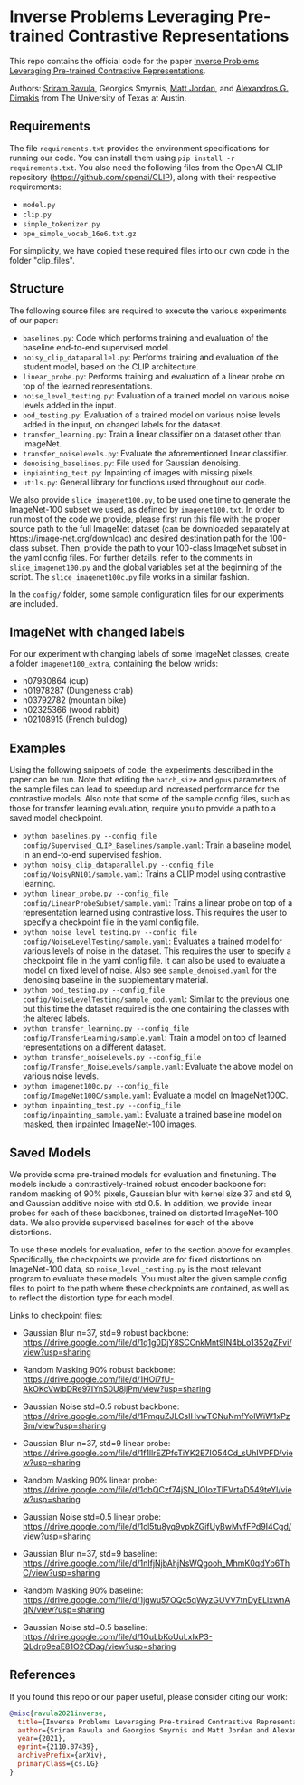 # Inverse Problems Leveraging Pre-trained Contrastive Representations

This repo contains the official code for the paper [Inverse Problems Leveraging Pre-trained Contrastive Representations](https://arxiv.org/abs/2110.07439).

Authors: [Sriram Ravula](https://www.sriramravula.com), Georgios Smyrnis, [Matt Jordan](https://www.cs.utexas.edu/~mjordan/), and [Alexandros G. Dimakis](https://users.ece.utexas.edu/~dimakis/) from The University of Texas at Austin.

## Requirements

The file ```requirements.txt``` provides the environment specifications for running our code. You can install them using ```pip install -r requirements.txt```. You also need the following files from the OpenAI CLIP repository (https://github.com/openai/CLIP), along with their respective requirements:
- ```model.py```
- ```clip.py```
- ```simple_tokenizer.py```
- ```bpe_simple_vocab_16e6.txt.gz```

For simplicity, we have copied these required files into our own code in the folder "clip_files".

## Structure

The following source files are required to execute the various experiments of our paper:
- ```baselines.py```: Code which performs training and evaluation of the baseline end-to-end supervised model.
- ```noisy_clip_dataparallel.py```: Performs training and evaluation of the student model, based on the CLIP architecture.
- ```linear_probe.py```: Performs training and evaluation of a linear probe on top of the learned representations.
- ```noise_level_testing.py```: Evaluation of a trained model on various noise levels added in the input.
- ```ood_testing.py```: Evaluation of a trained model on various noise levels added in the input, on changed labels for the dataset.
- ```transfer_learning.py```: Train a linear classifier on a dataset other than ImageNet.
- ```transfer_noiselevels.py```: Evaluate the aforementioned linear classifier.
- ```denoising_baselines.py```: File used for Gaussian denoising.
- ```inpiainting_test.py```: Inpainting of images with missing pixels.
- ```utils.py```: General library for functions used throughout our code.

We also provide ```slice_imagenet100.py```, to be used one time to generate the ImageNet-100 subset we used, as defined by ```imagenet100.txt```. In order to run most of the code we provide, please first run this file with the proper source path to the full ImageNet dataset (can be downloaded separately at https://image-net.org/download) and desired destination path for the 100-class subset. Then, provide the path to your 100-class ImageNet subset in the yaml config files. For further details, refer to the comments in ```slice_imagenet100.py``` and the global variables set at the beginning of the script. The ```slice_imagenet100c.py``` file works in a similar fashion.

In the ```config/``` folder, some sample configuration files for our experiments are included.

## ImageNet with changed labels

For our experiment with changing labels of some ImageNet classes, create a folder ```imagenet100_extra```, containing the below wnids:
- n07930864 (cup)
- n01978287 (Dungeness crab)
- n03792782 (mountain bike)
- n02325366 (wood rabbit)
- n02108915 (French bulldog)

## Examples

Using the following snippets of code, the experiments described in the paper can be run. Note that editing the ```batch_size``` and ```gpus``` parameters of the sample files can lead to speedup and increased performance for the contrastive models. Also note that some of the sample config files, such as those for transfer learning evaluation, require you to provide a path to a saved model checkpoint.

- ```python baselines.py --config_file config/Supervised_CLIP_Baselines/sample.yaml```: Train a baseline model, in an end-to-end supervised fashion.
- ```python noisy_clip_dataparallel.py --config_file config/NoisyRN101/sample.yaml```: Trains a CLIP model using contrastive learning.
- ```python linear_probe.py --config_file config/LinearProbeSubset/sample.yaml```: Trains a linear probe on top of a representation learned using contrastive loss. This requires the user to specify a checkpoint file in the yaml config file.
- ```python noise_level_testing.py --config_file config/NoiseLevelTesting/sample.yaml```: Evaluates a trained model for various levels of noise in the dataset. This requires the user to specify a checkpoint file in the yaml config file. It can also be used to evaluate a model on fixed level of noise. Also see ```sample_denoised.yaml``` for the denoising baseline in the supplementary material.
- ```python ood_testing.py --config_file config/NoiseLevelTesting/sample_ood.yaml```: Similar to the previous one, but this time the dataset required is the one containing the classes with the altered labels.
- ```python transfer_learning.py --config_file config/TransferLearning/sample.yaml```: Train a model on top of learned representations on a different dataset.
- ```python transfer_noiselevels.py --config_file config/Transfer_NoiseLevels/sample.yaml```: Evaluate the above model on various noise levels.
- ```python imagenet100c.py --config_file config/ImageNet100C/sample.yaml```: Evaluate a model on ImageNet100C.
- ```python inpainting_test.py --config_file config/inpainting_sample.yaml```: Evaluate a trained baseline model on masked, then inpainted ImageNet-100 images.

## Saved Models

We provide some pre-trained models for evaluation and finetuning. The models include a contrastively-trained robust encoder backbone for: random masking of 90% pixels, Gaussian blur with kernel size 37 and std 9, and Gaussian additive noise with std 0.5. In addition, we provide linear probes for each of these backbones, trained on distorted ImageNet-100 data. We also provide supervised baselines for each of the above distortions.

To use these models for evaluation, refer to the section above for examples. Specifically, the checkpoints we provide are for fixed distortions on ImageNet-100 data, so ```noise_level_testing.py``` is the most relevant program to evaluate these models. You must alter the given sample config files to point to the path where these checkpoints are contained, as well as to reflect the distortion type for each model. 

Links to checkpoint files:
- Gaussian Blur n=37, std=9 robust backbone: https://drive.google.com/file/d/1q1g0DjY8SCCnkMnt9lN4bLo1352qZFvi/view?usp=sharing
- Random Masking 90% robust backbone: https://drive.google.com/file/d/1HOi7fU-AkOKcVwibDRe97IYnS0U8ijPm/view?usp=sharing
- Gaussian Noise std=0.5 robust backbone: https://drive.google.com/file/d/1PmquZJLCsIHvwTCNuNmfYolWiW1xPzSm/view?usp=sharing

- Gaussian Blur n=37, std=9 linear probe: https://drive.google.com/file/d/1f1llrEZPfcTiYK2E7IO54Cd_sUhIVPFD/view?usp=sharing
- Random Masking 90% linear probe: https://drive.google.com/file/d/1obQCzf74jSN_lOlozTlFVrtaD549teYl/view?usp=sharing
- Gaussian Noise std=0.5 linear probe: https://drive.google.com/file/d/1cl5tu8yq9vpkZGifUyBwMvfFPd9I4Cgd/view?usp=sharing

- Gaussian Blur n=37, std=9 baseline: https://drive.google.com/file/d/1nIfjNjbAhjNsWQgooh_MhmK0qdYb6ThC/view?usp=sharing
- Random Masking 90% baseline: https://drive.google.com/file/d/1jgwu57OQc5qWyzGUVV7tnDyELlxwnAqN/view?usp=sharing
- Gaussian Noise std=0.5 baseline: https://drive.google.com/file/d/1OuLbKoUuLxIxP3-QLdrp9eaE81O2CDag/view?usp=sharing

## References

If you found this repo or our paper useful, please consider citing our work:

```bibtex
@misc{ravula2021inverse,
  title={Inverse Problems Leveraging Pre-trained Contrastive Representations},
  author={Sriram Ravula and Georgios Smyrnis and Matt Jordan and Alexandros G. Dimakis},
  year={2021},
  eprint={2110.07439},
  archivePrefix={arXiv},
  primaryClass={cs.LG}
}
```
